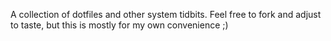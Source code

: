 A collection of dotfiles and other system tidbits. Feel free to fork and adjust
to taste, but this is mostly for my own convenience ;)
